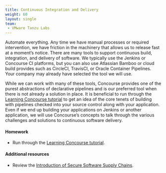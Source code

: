 ```yaml
---
title: Continuous Integration and Delivery
weight: 60
layout: single
team:
 - VMware Tanzu Labs
---
```


Automate everything. Any time we have manual processes or required intervention, we have friction in the machinery that allows us to release fast at a moment’s notice. There are many tools to support continuous build, integration, and delivery of software. We typically use the Jenkins or Concourse CI platforms, but you can also use Atlassian Bamboo or cloud build provides such as CircleCI, TravisCI, or Oracle Container Pipelines. Your company may already have selected the tool we will use.

While we can work with many of these tools, Concourse provides one of the purest abstractions of declarative pipelines and is our preferred tool when there is not already a solution in place. It is beneficial to run through the [Learning Concourse tutorial](https://github.com/concourse/concourse/wiki/Tutorials) to get an idea of the core tenets of building with pipelines checked into your source control along with your application. Even if we end up building your applications on Jenkins or another application, we will use Concourse’s concepts to talk through the various challenges and solutions to continuous software delivery.


#### Homework

- Run through the [Learning Concourse tutorial](https://github.com/concourse/concourse/wiki/Tutorials).


#### Additional resources

- Review the [Introduction of Secure Software Supply Chains](/outcomes/secure-software-supply-chain/what-is-ci-cd/).